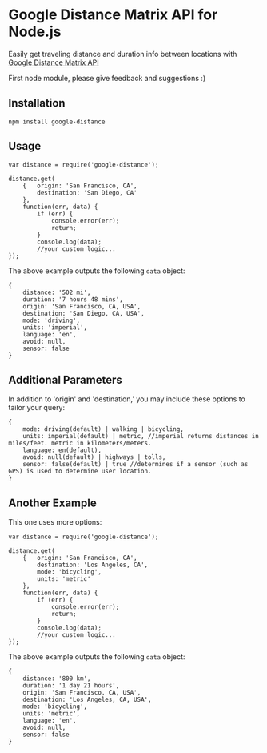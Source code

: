 # Google Distance Matrix API for Node.js
Easily get traveling distance and duration info between locations with [Google Distance Matrix API](https://developers.google.com/maps/documentation/distancematrix/)

First node module, please give feedback and suggestions :)

## Installation

	npm install google-distance

## Usage

	var distance = require('google-distance');

	distance.get(
		{	origin: 'San Francisco, CA', 
			destination: 'San Diego, CA'
		}, 
		function(err, data) { 
			if (err) {
				console.error(err);
				return;
			}
			console.log(data);
			//your custom logic...
	});

The above example outputs the following `data` object:

	{ 
		distance: '502 mi',
		duration: '7 hours 48 mins',
		origin: 'San Francisco, CA, USA',
		destination: 'San Diego, CA, USA',
		mode: 'driving',
		units: 'imperial',
		language: 'en',
		avoid: null,
		sensor: false 
	}

## Additional Parameters
In addition to 'origin' and 'destination,' you may include these options to tailor your query:

	{
		mode: driving(default) | walking | bicycling,
		units: imperial(default) | metric, //imperial returns distances in miles/feet. metric in kilometers/meters.
		language: en(default),
		avoid: null(default) | highways | tolls,
		sensor: false(default) | true //determines if a sensor (such as GPS) is used to determine user location.
	}

## Another Example
This one uses more options:

	var distance = require('google-distance');

	distance.get(
		{	origin: 'San Francisco, CA', 
			destination: 'Los Angeles, CA',
			mode: 'bicycling',
			units: 'metric'
		}, 
		function(err, data) { 
			if (err) {
				console.error(err);
				return;
			}
			console.log(data);
			//your custom logic...
	});

The above example outputs the following `data` object:

	{ 
		distance: '800 km',
		duration: '1 day 21 hours',
		origin: 'San Francisco, CA, USA',
		destination: 'Los Angeles, CA, USA',
		mode: 'bicycling',
		units: 'metric',
		language: 'en',
		avoid: null,
		sensor: false 
	}
